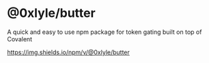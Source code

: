 # @0xlyle/butter
 A quick and easy to use npm package for token gating built on top of Covalent


https://img.shields.io/npm/v/@0xlyle/butter